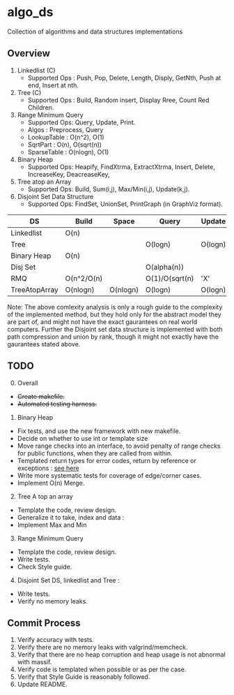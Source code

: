 algo\_ds
========

Collection of algorithms and data structures implementations

Overview
--------
1. Linkedlist (C) 
   * Supported Ops : Push, Pop, Delete, Length, Disply, GetNth, Push at end, Insert at nth. 
2. Tree (C)       
   * Supported Ops : Build, Random insert, Display Rree, Count Red Children.
3. Range Minimum Query
   * Supported Ops: Query, Update, Print.
   * Algos : Preprocess, Query 
    * LookupTable : O(n^2), O(1)
    * SqrtPart     : O(n), O(sqrt(n))
    * SparseTable  : O(nlogn), O(1)
4. Binary Heap 
   * Supported Ops: Heapify, FindXtrma, ExtractXtrma, Insert, Delete, IncreaseKey, DeacreaseKey,
5. Tree atop an Array 
   * Supported Ops: Build, Sum(i,j), Max/Min(i,j), Update(k,j).  
6. Disjoint Set Data Structure 
   * Supported Ops: FindSet, UnionSet, PrintGraph (in GraphViz format). 

| DS		| Build	   | Space	| Query	 | Update |
| ------------- | -------- | ---------- | ------ | ------ |
| Linkedlist	| O(n)     |            |	 |	  |
| Tree		|	   |            | O(logn)| O(logn)|
| Binary Heap   | O(n)     |            |        |        |
| Disj Set      |          |            | O(alpha(n)) |        |
| RMQ           | O(n^2/O(n) |          | O(1)/O(sqrt(n) |   'X' |
| TreeAtopArray | O(nlogn) | O(nlogn)   | O(logn)| O(logn)|

Note: The above comlexity analysis is only a rough guide to the complexity of the implemented method, but they hold only for the abstract model they are part of, and might not have the exact gaurantees on real world computers. Further the Disjoint set data structure is implemented with both path compression and union by rank, though it might not exactly have the gaurantees stated above.  

TODO
----
0. Overall
 * ~~Create makefile.~~
 * ~~Automated testing harness.~~

1. Binary Heap
 * Fix tests, and use the new framework with new makefile.
 * Decide on whether to use int or template size
 * Move range checks into an interface, to avoid penalty of range checks for public functions, when they are called from within.
 * Templated return types for error codes, return by reference or exceptions : [see here](http://stackoverflow.com/questions/3157098/whats-the-right-approach-to-return-error-codes-in-c)
 * Write more systematic tests for coverage of edge/corner cases.
 * Implement O(n) Merge.

2. Tree A top an array
 * Template the code, review design.
 * Generalize it to take, index and data :
 * Implement Max and Min

3. Range Minimum Query 
 * Template the code, review design.
 * Write tests. 
 * Check Style guide.

4. Disjoint Set DS, linkedlist and Tree : 
 * Write tests.
 * Verify no memory leaks.
   

Commit Process
--------------
1. Verify accuracy with tests.
2. Verify there are no memory leaks with valgrind/memcheck.
3. Verify that there are no heap corruption and heap usage is not abnormal with massif.
4. Verify code is templated when possible or as per the case.
5. Verify that Style Guide is reasonably followed.
6. Update README.
